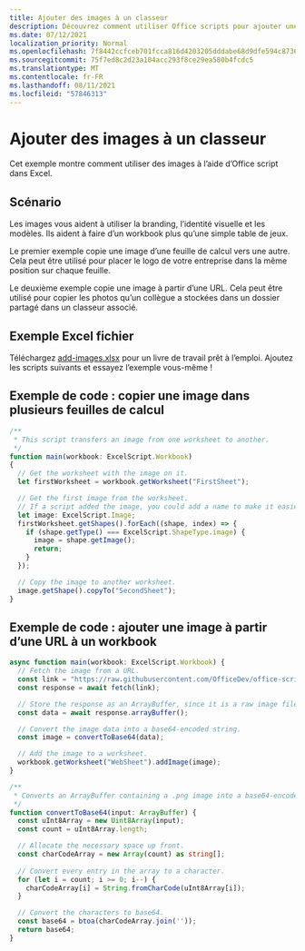 ```yaml
---
title: Ajouter des images à un classeur
description: Découvrez comment utiliser Office scripts pour ajouter une image à un workbook et la copier sur plusieurs feuilles.
ms.date: 07/12/2021
localization_priority: Normal
ms.openlocfilehash: 7f8442ccfceb701fcca816d4203205dddabe68d9dfe594c87363c7eb42f353dd
ms.sourcegitcommit: 75f7ed8c2d23a104acc293f8ce29ea580b4fcdc5
ms.translationtype: MT
ms.contentlocale: fr-FR
ms.lasthandoff: 08/11/2021
ms.locfileid: "57846313"
---
```

# <a name="add-images-to-a-workbook"></a>Ajouter des images à un classeur

Cet exemple montre comment utiliser des images à l’aide d’Office script dans Excel.

## <a name="scenario"></a>Scénario

Les images vous aident à utiliser la branding, l’identité visuelle et les modèles. Ils aident à faire d’un workbook plus qu’une simple table de jeux.

Le premier exemple copie une image d’une feuille de calcul vers une autre. Cela peut être utilisé pour placer le logo de votre entreprise dans la même position sur chaque feuille.

Le deuxième exemple copie une image à partir d’une URL. Cela peut être utilisé pour copier les photos qu’un collègue a stockées dans un dossier partagé dans un classeur associé.

## <a name="sample-excel-file"></a>Exemple Excel fichier

Téléchargez <a href="add-images.xlsx">add-images.xlsx</a> pour un livre de travail prêt à l’emploi. Ajoutez les scripts suivants et essayez l’exemple vous-même !

## <a name="sample-code-copy-an-image-across-worksheets"></a>Exemple de code : copier une image dans plusieurs feuilles de calcul

```TypeScript
/**
 * This script transfers an image from one worksheet to another.
 */
function main(workbook: ExcelScript.Workbook)
{
  // Get the worksheet with the image on it.
  let firstWorksheet = workbook.getWorksheet("FirstSheet");

  // Get the first image from the worksheet.
  // If a script added the image, you could add a name to make it easier to find.
  let image: ExcelScript.Image;
  firstWorksheet.getShapes().forEach((shape, index) => {
    if (shape.getType() === ExcelScript.ShapeType.image) {
      image = shape.getImage();
      return;
    }
  });

  // Copy the image to another worksheet.
  image.getShape().copyTo("SecondSheet");
}
```

## <a name="sample-code-add-an-image-from-a-url-to-a-workbook"></a>Exemple de code : ajouter une image à partir d’une URL à un workbook

```TypeScript
async function main(workbook: ExcelScript.Workbook) {
  // Fetch the image from a URL.
  const link = "https://raw.githubusercontent.com/OfficeDev/office-scripts-docs/master/docs/images/git-octocat.png";
  const response = await fetch(link);

  // Store the response as an ArrayBuffer, since it is a raw image file.
  const data = await response.arrayBuffer();

  // Convert the image data into a base64-encoded string.
  const image = convertToBase64(data);

  // Add the image to a worksheet.
  workbook.getWorksheet("WebSheet").addImage(image);
}

/**
 * Converts an ArrayBuffer containing a .png image into a base64-encoded string.
 */
function convertToBase64(input: ArrayBuffer) {
  const uInt8Array = new Uint8Array(input);
  const count = uInt8Array.length;

  // Allocate the necessary space up front.
  const charCodeArray = new Array(count) as string[];
  
  // Convert every entry in the array to a character.
  for (let i = count; i >= 0; i--) { 
    charCodeArray[i] = String.fromCharCode(uInt8Array[i]);
  }

  // Convert the characters to base64.
  const base64 = btoa(charCodeArray.join(''));
  return base64;
}
```
